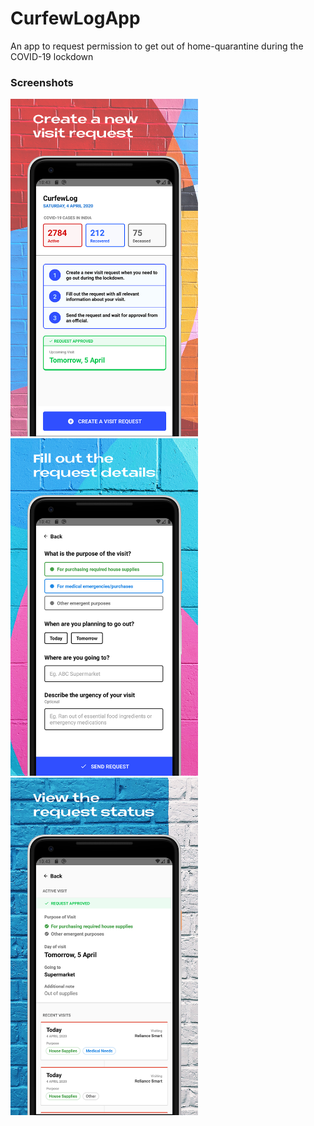 # CurfewLogApp
An app to request permission to get out of home-quarantine during the COVID-19 lockdown

### Screenshots
<img src="https://github.com/CurfewLog/CurfewLogApp/blob/master/screenshots/s1.jpg" width="300" height="540" />&nbsp;<img src="https://github.com/CurfewLog/CurfewLogApp/blob/master/screenshots/s2.jpg" width="300" height="540" />&nbsp;<img src="https://github.com/CurfewLog/CurfewLogApp/blob/master/screenshots/s3.jpg" width="300" height="540" />
